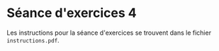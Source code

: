 # Séance d'exercices 4

Les instructions pour la séance d'exercices se trouvent dans le fichier `instructions.pdf`.
